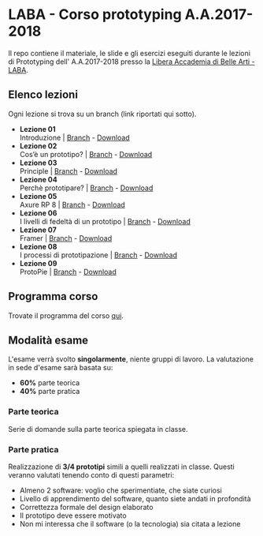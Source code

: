 # LABA - Corso prototyping A.A.2017-2018

Il repo contiene il materiale, le slide e gli esercizi eseguiti durante le lezioni di Prototyping dell' A.A.2017-2018 presso la [Libera Accademia di Belle Arti - LABA][laba].

## Elenco lezioni
Ogni lezione si trova su un branch (link riportati qui sotto).

* **Lezione 01**  
Introduzione | [Branch][lezione-01-b] - [Download][lezione-01-z]
* **Lezione 02**  
Cos’è un prototipo? | [Branch][lezione-02-b] - [Download][lezione-02-z]
* **Lezione 03**  
Principle | [Branch][lezione-03-b] - [Download][lezione-03-z]
* **Lezione 04**  
Perchè prototipare? | [Branch][lezione-04-b] - [Download][lezione-04-z]
* **Lezione 05**  
Axure RP 8 | [Branch][lezione-05-b] - [Download][lezione-05-z]
* **Lezione 06**  
I livelli di fedeltà di un prototipo | [Branch][lezione-06-b] - [Download][lezione-06-z]
* **Lezione 07**  
Framer | [Branch][lezione-07-b] - [Download][lezione-07-z]
* **Lezione 08**  
I processi di prototipazione | [Branch][lezione-08-b] - [Download][lezione-08-z]
* **Lezione 09**  
ProtoPie | [Branch][lezione-09-b] - [Download][lezione-09-z]

## Programma corso
Trovate il programma del corso [qui][programma].

## Modalità esame
L'esame verrà svolto **singolarmente**, niente gruppi di lavoro. La valutazione in sede d'esame sarà basata su:
* **60%** parte teorica
* **40%** parte pratica

### Parte teorica
Serie di domande sulla parte teorica spiegata in classe.

### Parte pratica
Realizzazione di **3/4 prototipi** simili a quelli realizzati in classe. Questi veranno valutati tenendo conto di questi parametri: 
- Almeno 2 software: voglio che sperimentiate, che siate curiosi
- Livello di apprendimento del software, quanto siete andati in profondità
- Correttezza formale del design elaborato
- Il prototipo deve essere motivato
- Non mi interessa che il software (o la tecnologia) sia citata a lezione

[laba]:            http://laba.edu/
[lezione-01-b]:    https://github.com/michelemazzucco/laba-prototyping-17-18/tree/lezione-01
[lezione-01-z]:    https://github.com/michelemazzucco/laba-prototyping-17-18/archive/lezione-01.zip
[lezione-02-b]:    https://github.com/michelemazzucco/laba-prototyping-17-18/tree/lezione-02
[lezione-02-z]:    https://github.com/michelemazzucco/laba-prototyping-17-18/archive/lezione-02.zip
[lezione-03-b]:    https://github.com/michelemazzucco/laba-prototyping-17-18/tree/lezione-03
[lezione-03-z]:    https://github.com/michelemazzucco/laba-prototyping-17-18/archive/lezione-03.zip
[lezione-04-b]:    https://github.com/michelemazzucco/laba-prototyping-17-18/tree/lezione-04
[lezione-04-z]:    https://github.com/michelemazzucco/laba-prototyping-17-18/archive/lezione-04.zip
[lezione-05-b]:    https://github.com/michelemazzucco/laba-prototyping-17-18/tree/lezione-05
[lezione-05-z]:    https://github.com/michelemazzucco/laba-prototyping-17-18/archive/lezione-05.zip
[lezione-06-b]:    https://github.com/michelemazzucco/laba-prototyping-17-18/tree/lezione-06
[lezione-06-z]:    https://github.com/michelemazzucco/laba-prototyping-17-18/archive/lezione-06.zip
[lezione-07-b]:    https://github.com/michelemazzucco/laba-prototyping-17-18/tree/lezione-07
[lezione-07-z]:    https://github.com/michelemazzucco/laba-prototyping-17-18/archive/lezione-07.zip
[lezione-08-b]:    https://github.com/michelemazzucco/laba-prototyping-17-18/tree/lezione-08
[lezione-08-z]:    https://github.com/michelemazzucco/laba-prototyping-17-18/archive/lezione-08.zip
[lezione-09-b]:    https://github.com/michelemazzucco/laba-prototyping-17-18/tree/lezione-09
[lezione-09-z]:    https://github.com/michelemazzucco/laba-prototyping-17-18/archive/lezione-09.zip

[programma]:       https://docs.google.com/document/d/1g7C7r-GcpRGc9Ew0Vw_2iv-aW79ZE3isOeNRyNPAtWo/edit?usp=sharing
